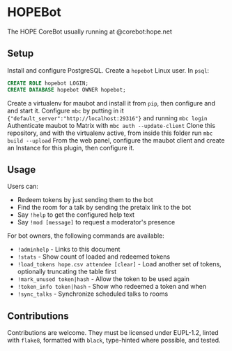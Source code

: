 # HOPEBot
The HOPE CoreBot usually running at @corebot:hope.net

## Setup
Install and configure PostgreSQL. Create a `hopebot` Linux user.
In `psql`:
```sql
CREATE ROLE hopebot LOGIN;
CREATE DATABASE hopebot OWNER hopebot;
```
Create a virtualenv for maubot and install it from `pip`, then configure and and start it.
Configure `mbc` by putting in it `{"default_server":"http://localhost:29316"}` and running `mbc login`
Authenticate maubot to Matrix with `mbc auth --update-client`
Clone this repository, and with the virtualenv active, from inside this folder run `mbc build --upload`
From the web panel, configure the maubot client and create an Instance for this plugin, then configure it.

## Usage
Users can:
- Redeem tokens by just sending them to the bot
- Find the room for a talk by sending the pretalx link to the bot
- Say `!help` to get the configured help text
- Say `!mod [message]` to request a moderator's presence

For bot owners, the following commands are available:
- `!adminhelp` - Links to this document
- `!stats` - Show count of loaded and redeemed tokens
- `!load_tokens hope.csv attendee [clear]` - Load another set of tokens,
  optionally truncating the table first
- `!mark_unused token|hash` - Allow the token to be used again
- `!token_info token|hash` - Show who redeemed a token and when
- `!sync_talks` - Synchronize scheduled talks to rooms

## Contributions
Contributions are welcome. They must be licensed under EUPL-1.2, linted with `flake8`, formatted with
`black`, type-hinted where possible, and tested.
